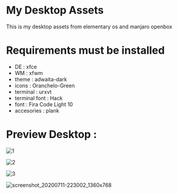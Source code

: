 # My Desktop Assets
This is my desktop assets from elementary os and manjaro openbox

# Requirements must be installed 
* DE       : xfce
* WM       : xfwm
* theme    : adwaita-dark
* icons    : Oranchelo-Green
* terminal : urxvt
* terminal font : Hack
* font     : Fira Code Light 10
* accesories : plank

# Preview Desktop : 
![1](https://user-images.githubusercontent.com/49679669/74105403-f91c2800-4b8f-11ea-89d0-bbb9e1086a98.png)

![2](https://user-images.githubusercontent.com/49679669/74097402-31931600-4b3e-11ea-9427-f1c4983b0ded.png)

![3](https://user-images.githubusercontent.com/49679669/74105408-fde0dc00-4b8f-11ea-9e7e-73352bacd3c7.png)

![screenshot_20200711-223002_1360x768](https://user-images.githubusercontent.com/49679669/123445130-cb5b4600-d601-11eb-983b-7a7e3cbdbb86.png)
